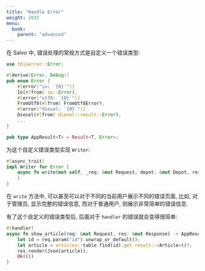 ```yaml
---
title: "Handle Error"
weight: 2032
menu:
  book:
    parent: "advanced"
---
```


在 Salvo 中, 错误处理的常规方式是自定义一个错误类型:

```rust
use thiserror::Error;

#[derive(Error, Debug)]
pub enum Error {
    #[error("io: `{0}`")]
    Io(#[from] io::Error),
    #[error("utf8: `{0}`")]
    FromUtf8(#[from] FromUtf8Error),
    #[error("diesel: `{0}`")]
    Diesel(#[from] diesel::result::Error),
    ...
}

pub type AppResult<T> = Result<T, Error>;
```

为这个自定义错误类型实现 ```Writer```:

```rust
#[async_trait]
impl Writer for Error {
    async fn write(mut self, _req: &mut Request, depot: &mut Depot, res: &mut Response) {
    }
}
```

在 ```write``` 方法中, 可以甚至可以对于不同的当前用户展示不同的错误页面, 比如, 对于管理员, 显示完整的错误信息, 而对于普通用户, 则展示非常简单的错误信息.

有了这个自定义的错误类型后, 后面对于 ```handler``` 的错误就会变得很简单:

```rust
#[handler]
async fn show_article(req: &mut Request, res: &mut Response) -> AppResult<()> {
    let id = req.param("id").unwrap_or_default();
    let article = articles::table.find(id).get_result::<Article>()?;
    res.render(Json(article));
    Ok(())
}
```